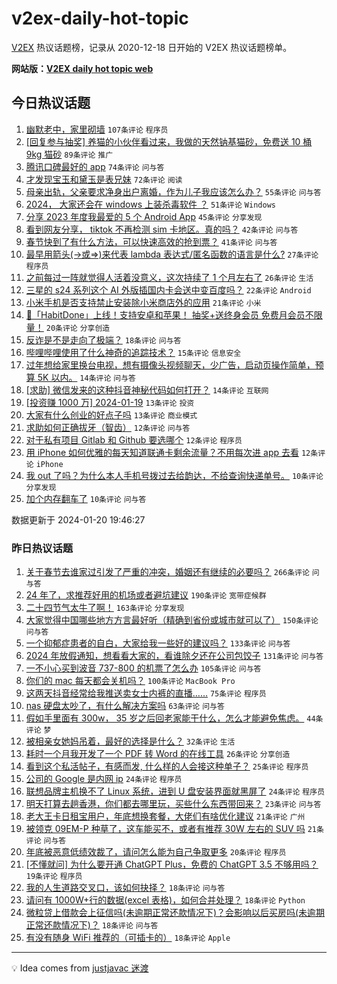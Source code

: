 # v2ex-daily-hot-topic

[V2EX](https://www.v2ex.com/) 热议话题榜，记录从 2020-12-18 日开始的 V2EX 热议话题榜单。

**网站版：[V2EX daily hot topic web](https://boojack.github.io/v2ex-daily-hot-topic-web/)**

## 今日热议话题

<!-- TODAY BEGIN -->

1. [幽默老中，家里砌墙](https://www.v2ex.com/t/1010315) `107条评论` `程序员`
1. [[回复参与抽奖] 养猫的小伙伴看过来，我做的天然钠基猫砂，免费送 10 桶 9kg 猫砂](https://www.v2ex.com/t/1010298) `89条评论` `推广`
1. [腾讯口碑最好的 app](https://www.v2ex.com/t/1010248) `74条评论` `问与答`
1. [才发现宝玉和黛玉是表兄妹](https://www.v2ex.com/t/1010184) `72条评论` `阅读`
1. [母亲出轨，父亲要求净身出户离婚，作为儿子我应该怎么办？](https://www.v2ex.com/t/1010326) `55条评论` `问与答`
1. [2024， 大家还会在 windows 上装杀毒软件 ？](https://www.v2ex.com/t/1010270) `51条评论` `Windows`
1. [分享 2023 年度我最爱的 5 个 Android App](https://www.v2ex.com/t/1010194) `45条评论` `分享发现`
1. [看到网友分享， tiktok 不再检测 sim 卡地区。真的吗？](https://www.v2ex.com/t/1010296) `42条评论` `问与答`
1. [春节快到了有什么方法，可以快速高效的抢到票？](https://www.v2ex.com/t/1010205) `41条评论` `问与答`
1. [最早用箭头(->或=>)来代表 lambda 表达式/匿名函数的语言是什么?](https://www.v2ex.com/t/1010222) `27条评论` `程序员`
1. [之前每过一阵就觉得人活着没意义，这次持续了 1 个月左右了](https://www.v2ex.com/t/1010314) `26条评论` `生活`
1. [三星的 s24 系列这个 AI 外版插国内卡会送中变百度吗？](https://www.v2ex.com/t/1010211) `22条评论` `Android`
1. [小米手机是否支持禁止安装除小米商店外的应用](https://www.v2ex.com/t/1010185) `21条评论` `小米`
1. [🎁「HabitDone」上线！支持安卓和苹果！ 抽奖+送终身会员 免费月会员不限量！](https://www.v2ex.com/t/1010318) `20条评论` `分享创造`
1. [反诈是不是走向了极端？](https://www.v2ex.com/t/1010350) `18条评论` `问与答`
1. [哔哩哔哩使用了什么神奇的追踪技术？](https://www.v2ex.com/t/1010303) `15条评论` `信息安全`
1. [过年想给家里换台电视，想有摄像头视频聊天，少广告，启动页操作简单，预算 5K 以内。](https://www.v2ex.com/t/1010253) `14条评论` `问与答`
1. [[求助] 微信发来的这种抖音神秘代码如何打开？](https://www.v2ex.com/t/1010242) `14条评论` `互联网`
1. [[投资赚 1000 万] 2024-01-19](https://www.v2ex.com/t/1010254) `13条评论` `投资`
1. [大家有什么创业的好点子吗](https://www.v2ex.com/t/1010204) `13条评论` `商业模式`
1. [求助如何正确拔牙（智齿）](https://www.v2ex.com/t/1010305) `12条评论` `问与答`
1. [对于私有项目 Gitlab 和 Github 要选哪个](https://www.v2ex.com/t/1010221) `12条评论` `程序员`
1. [用 iPhone 如何优雅的每天知道联通卡剩余流量？不用每次进 app 去看](https://www.v2ex.com/t/1010207) `12条评论` `iPhone`
1. [我 out 了吗？为什么本人手机号拨过去给韵达，不给查询快递单号。](https://www.v2ex.com/t/1010220) `10条评论` `分享发现`
1. [加个内存翻车了](https://www.v2ex.com/t/1010198) `10条评论` `问与答`

数据更新于 2024-01-20 19:46:27

<!-- TODAY END -->

### 昨日热议话题

<!-- YESTERDAY BEGIN -->

1. [关于春节去谁家过引发了严重的冲突，婚姻还有继续的必要吗？](https://www.v2ex.com/t/1010029) `266条评论` `问与答`
1. [24 年了，求推荐好用的机场或者避坑建议](https://www.v2ex.com/t/1009886) `190条评论` `宽带症候群`
1. [二十四节气太牛了啊！](https://www.v2ex.com/t/1009876) `163条评论` `分享发现`
1. [大家觉得中国哪些地方方言最好听（精确到省份或城市就可以了）](https://www.v2ex.com/t/1009938) `150条评论` `问与答`
1. [一个抑郁症患者的自白，大家给我一些好的建议吗？](https://www.v2ex.com/t/1009993) `133条评论` `问与答`
1. [2024 年放假通知，想看看大家的，看谁除夕还在公司包饺子](https://www.v2ex.com/t/1009871) `131条评论` `问与答`
1. [一不小心买到波音 737-800 的机票了怎么办](https://www.v2ex.com/t/1009892) `105条评论` `问与答`
1. [你们的 mac 每天都会关机吗？](https://www.v2ex.com/t/1009956) `100条评论` `MacBook Pro`
1. [这两天抖音经常给我推送卖女士内裤的直播……](https://www.v2ex.com/t/1009894) `75条评论` `程序员`
1. [nas 硬盘太吵了，有什么解决方案吗](https://www.v2ex.com/t/1009959) `63条评论` `问与答`
1. [假如手里面有 300w， 35 岁之后回老家能干什么，怎么才能避免焦虑。](https://www.v2ex.com/t/1010068) `44条评论` `梦`
1. [被相亲女她妈吊着，最好的选择是什么？](https://www.v2ex.com/t/1010143) `32条评论` `生活`
1. [耗时一个月我开发了一个 PDF 转 Word 的在线工具](https://www.v2ex.com/t/1009978) `26条评论` `分享创造`
1. [看到这个私活帖子，有感而发, 什么样的人会接这种单子？](https://www.v2ex.com/t/1009941) `25条评论` `程序员`
1. [公司的 Google 是内网 ip](https://www.v2ex.com/t/1010115) `24条评论` `程序员`
1. [联想品牌主机换不了 Linux 系统，进到 U 盘安装界面就黑屏了](https://www.v2ex.com/t/1009952) `24条评论` `程序员`
1. [明天打算去趟香港，你们都去哪里玩，买些什么东西带回来？](https://www.v2ex.com/t/1009884) `23条评论` `问与答`
1. [老大王卡日租宝用户，年底想换套餐，大佬们有啥优化建议](https://www.v2ex.com/t/1009997) `21条评论` `广州`
1. [被领克 09EM-P 种草了，这车能买不，或者有推荐 30W 左右的 SUV 吗](https://www.v2ex.com/t/1009880) `21条评论` `问与答`
1. [年底被恶意低绩效裁了，请问怎么能为自己争取更多](https://www.v2ex.com/t/1009914) `20条评论` `程序员`
1. [[不懂就问] 为什么要开通 ChatGPT Plus，免费的 ChatGPT 3.5 不够用吗？](https://www.v2ex.com/t/1010119) `19条评论` `程序员`
1. [我的人生道路交叉口，该如何抉择？](https://www.v2ex.com/t/1009949) `18条评论` `问与答`
1. [请问有 1000W+行的数据(excel 表格)，如何合并处理？](https://www.v2ex.com/t/1009926) `18条评论` `Python`
1. [微粒贷上借款会上征信吗(未逾期正常还款情况下)？会影响以后买房吗(未逾期正常还款情况下)？](https://www.v2ex.com/t/1009910) `18条评论` `问与答`
1. [有没有随身 WiFi 推荐的（可插卡的）](https://www.v2ex.com/t/1009875) `18条评论` `Apple`

<!-- YESTERDAY END -->

---

💡 Idea comes from [justjavac 迷渡](https://github.com/justjavac/)
